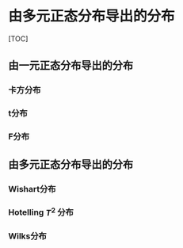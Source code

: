 # 由多元正态分布导出的分布

[TOC]



## 由一元正态分布导出的分布

### 卡方分布



### t分布



### F分布



## 由多元正态分布导出的分布

### Wishart分布



### Hotelling $T^2$ 分布



### Wilks分布



